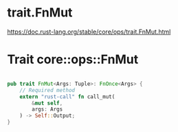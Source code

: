 # trait.FnMut

https://doc.rust-lang.org/stable/core/ops/trait.FnMut.html

# Trait core::ops::FnMut

```rust

pub trait FnMut<Args: Tuple>: FnOnce<Args> {
    // Required method
    extern "rust-call" fn call_mut(
        &mut self,
        args: Args
    ) -> Self::Output;
}
```
